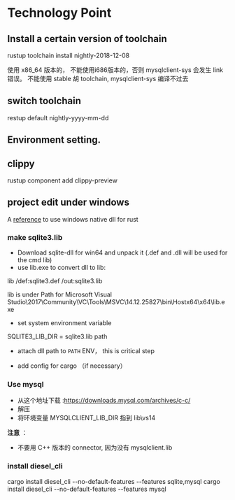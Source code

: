 # Technology Point

## Install a certain version of toolchain

rustup toolchain install nightly-2018-12-08

使用 x86_64 版本的， 不能使用i686版本的，否则 mysqlclient-sys 会发生 link 错误。
不能使用 stable 胡 toolchain, mysqlclient-sys 编译不过去 

## switch toolchain

restup default nightly-yyyy-mm-dd

## Environment setting.

## clippy

rustup component add clippy-preview

## project edit under windows

A [reference](https://cmsd2.silvrback.com/rust-msvc) to use windows native dll for rust 

### make sqlite3.lib

+ Download sqlite-dll for win64 and unpack it (.def and .dll will be used for the cmd lib)
+ use lib.exe to convert dll to lib:

lib /def:sqlite3.def /out:sqlite3.lib

lib is under Path for Microsoft Visual Studio\2017\Community\VC\Tools\MSVC\14.12.25827\bin\Hostx64\x64\lib.exe

+ set system environment variable

SQLITE3_LIB_DIR = sqlite3.lib path

+ attach dll path to `PATH` ENV， this is critical step

+ add config for cargo （if necessary）

### Use mysql

- 从这个地址下载 :https://downloads.mysql.com/archives/c-c/
- 解压
- 将环境变量 MYSQLCLIENT_LIB_DIR 指到 lib\vs14

**注意** ： 
- 不要用 C++ 版本的 connector,  因为没有 mysqlclient.lib

### install diesel_cli

cargo install diesel_cli --no-default-features --features sqlite,mysql
cargo install diesel_cli --no-default-features --features mysql

